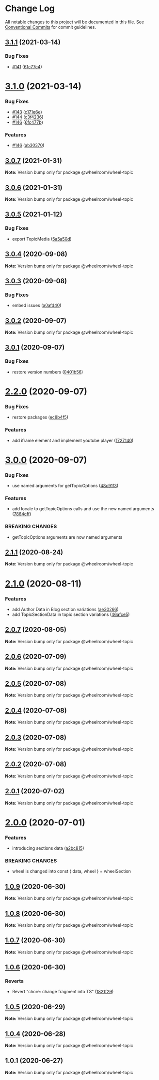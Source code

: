# Change Log

All notable changes to this project will be documented in this file.
See [Conventional Commits](https://conventionalcommits.org) for commit guidelines.

## [3.1.1](https://github.com/wheelroom/wheelroom/compare/@wheelroom/wheel-topic@3.1.0...@wheelroom/wheel-topic@3.1.1) (2021-03-14)


### Bug Fixes

* [#141](https://github.com/wheelroom/wheelroom/issues/141) ([61c77c4](https://github.com/wheelroom/wheelroom/commit/61c77c43ed5636e776548bd69f6cefd98a389dfc))





# [3.1.0](https://github.com/wheelroom/wheelroom/compare/@wheelroom/wheel-topic@3.0.7...@wheelroom/wheel-topic@3.1.0) (2021-03-14)


### Bug Fixes

* [#143](https://github.com/wheelroom/wheelroom/issues/143) ([c171e6e](https://github.com/wheelroom/wheelroom/commit/c171e6ee09fb819eb1e7e1d5e3e33694bc00c316))
* [#144](https://github.com/wheelroom/wheelroom/issues/144) ([c3f4236](https://github.com/wheelroom/wheelroom/commit/c3f4236bb6d2cfcd250c28754db742bf6f01d4a6))
* [#146](https://github.com/wheelroom/wheelroom/issues/146) ([6fc477b](https://github.com/wheelroom/wheelroom/commit/6fc477b0dc0b05430f123a6e35b6fb663d57c652))


### Features

* [#146](https://github.com/wheelroom/wheelroom/issues/146) ([ab30370](https://github.com/wheelroom/wheelroom/commit/ab30370a1c09593ebf01f88aaf14723ffc8593d4))





## [3.0.7](https://github.com/wheelroom/wheelroom/compare/@wheelroom/wheel-topic@3.0.5...@wheelroom/wheel-topic@3.0.7) (2021-01-31)

**Note:** Version bump only for package @wheelroom/wheel-topic





## [3.0.6](https://github.com/wheelroom/wheelroom/compare/@wheelroom/wheel-topic@3.0.5...@wheelroom/wheel-topic@3.0.6) (2021-01-31)

**Note:** Version bump only for package @wheelroom/wheel-topic





## [3.0.5](https://github.com/wheelroom/wheelroom/compare/@wheelroom/wheel-topic@3.0.4...@wheelroom/wheel-topic@3.0.5) (2021-01-12)


### Bug Fixes

* export TopicMedia ([5a5a50d](https://github.com/wheelroom/wheelroom/commit/5a5a50d))





## [3.0.4](https://github.com/wheelroom/wheelroom/compare/@wheelroom/wheel-topic@3.0.3...@wheelroom/wheel-topic@3.0.4) (2020-09-08)

**Note:** Version bump only for package @wheelroom/wheel-topic





## [3.0.3](https://github.com/wheelroom/wheelroom/compare/@wheelroom/wheel-topic@3.0.2...@wheelroom/wheel-topic@3.0.3) (2020-09-08)


### Bug Fixes

* embed issues ([a0afd40](https://github.com/wheelroom/wheelroom/commit/a0afd40))





## [3.0.2](https://github.com/wheelroom/wheelroom/compare/@wheelroom/wheel-topic@3.0.1...@wheelroom/wheel-topic@3.0.2) (2020-09-07)

**Note:** Version bump only for package @wheelroom/wheel-topic





## [3.0.1](https://github.com/wheelroom/wheelroom/compare/@wheelroom/wheel-topic@2.2.0...@wheelroom/wheel-topic@3.0.1) (2020-09-07)


### Bug Fixes

* restore version numbers ([0401b56](https://github.com/wheelroom/wheelroom/commit/0401b5614780cead6309febf9f02ff8035659708))





# [2.2.0](https://github.com/wheelroom/wheelroom/compare/@wheelroom/wheel-topic@3.0.0...@wheelroom/wheel-topic@2.2.0) (2020-09-07)


### Bug Fixes

* restore packages ([ec8b4f5](https://github.com/wheelroom/wheelroom/commit/ec8b4f5e3c4bff8edc4a20880b809d73d5b718c6))


### Features

* add iframe element and implement youtube player ([1727140](https://github.com/wheelroom/wheelroom/commit/17271403074806257f14449a67486230d1628bbd))





# [3.0.0](https://github.com/wheelroom/wheelroom/compare/@wheelroom/wheel-topic@2.1.1...@wheelroom/wheel-topic@3.0.0) (2020-09-07)


### Bug Fixes

* use named arguments for getTopicOptions ([48c91f3](https://github.com/wheelroom/wheelroom/commit/48c91f3))


### Features

* add locale to getTopicOptions calls and use the new named arguments ([7864cff](https://github.com/wheelroom/wheelroom/commit/7864cff))


### BREAKING CHANGES

* getTopicOptions arguments are now named arguments





## [2.1.1](https://github.com/wheelroom/wheelroom/compare/@wheelroom/wheel-topic@2.1.0...@wheelroom/wheel-topic@2.1.1) (2020-08-24)

**Note:** Version bump only for package @wheelroom/wheel-topic





# [2.1.0](https://github.com/wheelroom/wheelroom/compare/@wheelroom/wheel-topic@2.0.7...@wheelroom/wheel-topic@2.1.0) (2020-08-11)


### Features

* add Author Data in Blog section variations ([ae30266](https://github.com/wheelroom/wheelroom/commit/ae30266f31d1f29f8329c1ceb1ea4bdf54ae8134))
* add TopicSectionData in topic section variations ([46afce5](https://github.com/wheelroom/wheelroom/commit/46afce5a65f05d06848dc734fe5b7df22d0d6c2b))





## [2.0.7](https://github.com/wheelroom/wheelroom/compare/@wheelroom/wheel-topic@2.0.6...@wheelroom/wheel-topic@2.0.7) (2020-08-05)

**Note:** Version bump only for package @wheelroom/wheel-topic





## [2.0.6](https://github.com/wheelroom/wheelroom/compare/@wheelroom/wheel-topic@2.0.5...@wheelroom/wheel-topic@2.0.6) (2020-07-09)

**Note:** Version bump only for package @wheelroom/wheel-topic





## [2.0.5](https://github.com/wheelroom/wheelroom/compare/@wheelroom/wheel-topic@2.0.4...@wheelroom/wheel-topic@2.0.5) (2020-07-08)

**Note:** Version bump only for package @wheelroom/wheel-topic





## [2.0.4](https://github.com/wheelroom/wheelroom/compare/@wheelroom/wheel-topic@2.0.3...@wheelroom/wheel-topic@2.0.4) (2020-07-08)

**Note:** Version bump only for package @wheelroom/wheel-topic





## [2.0.3](https://github.com/wheelroom/wheelroom/compare/@wheelroom/wheel-topic@2.0.2...@wheelroom/wheel-topic@2.0.3) (2020-07-08)

**Note:** Version bump only for package @wheelroom/wheel-topic





## [2.0.2](https://github.com/wheelroom/wheelroom/compare/@wheelroom/wheel-topic@2.0.1...@wheelroom/wheel-topic@2.0.2) (2020-07-08)

**Note:** Version bump only for package @wheelroom/wheel-topic





## [2.0.1](https://github.com/wheelroom/wheelroom/compare/@wheelroom/wheel-topic@2.0.0...@wheelroom/wheel-topic@2.0.1) (2020-07-02)

**Note:** Version bump only for package @wheelroom/wheel-topic





# [2.0.0](https://github.com/wheelroom/wheelroom/compare/@wheelroom/wheel-topic@1.0.9...@wheelroom/wheel-topic@2.0.0) (2020-07-01)


### Features

* introducing sections data ([a2bc815](https://github.com/wheelroom/wheelroom/commit/a2bc8156909f859215ff528a03e2af7ed9248359))


### BREAKING CHANGES

* wheel is changed into const { data, wheel } = wheelSection





## [1.0.9](https://github.com/wheelroom/wheelroom/compare/@wheelroom/wheel-topic@1.0.8...@wheelroom/wheel-topic@1.0.9) (2020-06-30)

**Note:** Version bump only for package @wheelroom/wheel-topic





## [1.0.8](https://github.com/wheelroom/wheelroom/compare/@wheelroom/wheel-topic@1.0.7...@wheelroom/wheel-topic@1.0.8) (2020-06-30)

**Note:** Version bump only for package @wheelroom/wheel-topic





## [1.0.7](https://github.com/wheelroom/wheelroom/compare/@wheelroom/wheel-topic@1.0.6...@wheelroom/wheel-topic@1.0.7) (2020-06-30)

**Note:** Version bump only for package @wheelroom/wheel-topic





## [1.0.6](https://github.com/wheelroom/wheelroom/compare/@wheelroom/wheel-topic@1.0.5...@wheelroom/wheel-topic@1.0.6) (2020-06-30)


### Reverts

* Revert "chore: change fragment into TS" ([1821f29](https://github.com/wheelroom/wheelroom/commit/1821f2940ac9e11ab9cb99c8d3db25df2dfebe47))





## [1.0.5](https://github.com/wheelroom/wheelroom/compare/@wheelroom/wheel-topic@1.0.4...@wheelroom/wheel-topic@1.0.5) (2020-06-29)

**Note:** Version bump only for package @wheelroom/wheel-topic





## [1.0.4](https://github.com/wheelroom/wheelroom/compare/@wheelroom/wheel-topic@1.0.1...@wheelroom/wheel-topic@1.0.4) (2020-06-28)

**Note:** Version bump only for package @wheelroom/wheel-topic





## 1.0.1 (2020-06-27)

**Note:** Version bump only for package @wheelroom/wheel-topic
